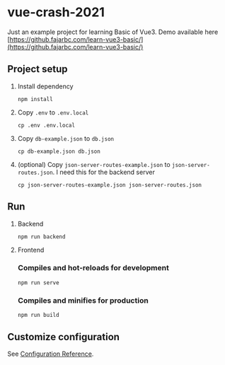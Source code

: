 # vue-crash-2021
Just an example project for learning Basic of Vue3.
Demo available here [https://github.fajarbc.com/learn-vue3-basic/](https://github.fajarbc.com/learn-vue3-basic/)

## Project setup
1. Install dependency
    ```
    npm install
    ```
2. Copy `.env` to `.env.local`
    ```
    cp .env .env.local
    ```
3. Copy `db-example.json` to `db.json`
    ```
    cp db-example.json db.json
    ```
4. (optional) Copy `json-server-routes-example.json` to `json-server-routes.json`. I need this for the backend server
    ```
    cp json-server-routes-example.json json-server-routes.json
    ```

## Run
1. Backend
    ```
    npm run backend
    ```

2. Frontend
    ### Compiles and hot-reloads for development
    ```
    npm run serve
    ```

    ### Compiles and minifies for production
    ```
    npm run build
    ```

## Customize configuration
See [Configuration Reference](https://cli.vuejs.org/config/).
